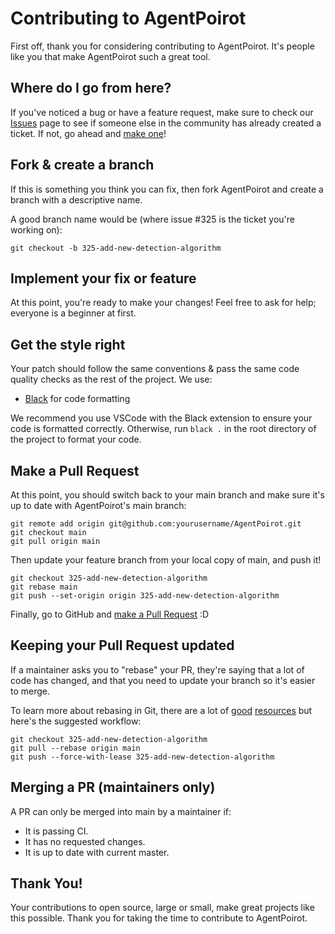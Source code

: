 # Contributing to AgentPoirot

First off, thank you for considering contributing to AgentPoirot. It's people like you that make AgentPoirot such a great tool.

## Where do I go from here?

If you've noticed a bug or have a feature request, make sure to check our [Issues](https://github.com/ServiceNow/agent-poirot/issues) page to see if someone else in the community has already created a ticket. If not, go ahead and [make one](https://github.com/ServiceNow/agent-poirot/issues/new)!

## Fork & create a branch

If this is something you think you can fix, then fork AgentPoirot and create a branch with a descriptive name.

A good branch name would be (where issue #325 is the ticket you're working on):

```
git checkout -b 325-add-new-detection-algorithm
```

## Implement your fix or feature

At this point, you're ready to make your changes! Feel free to ask for help; everyone is a beginner at first.

## Get the style right

Your patch should follow the same conventions & pass the same code quality checks as the rest of the project. We use:

- [Black](https://github.com/psf/black) for code formatting

We recommend you use VSCode with the Black extension to ensure your code is formatted correctly.
Otherwise, run `black .` in the root directory of the project to format your code.

## Make a Pull Request

At this point, you should switch back to your main branch and make sure it's up to date with AgentPoirot's main branch:

```
git remote add origin git@github.com:yourusername/AgentPoirot.git
git checkout main
git pull origin main
```

Then update your feature branch from your local copy of main, and push it!

```
git checkout 325-add-new-detection-algorithm
git rebase main
git push --set-origin origin 325-add-new-detection-algorithm
```

Finally, go to GitHub and [make a Pull Request](https://github.com/yourusername/AgentPoirot/compare) :D

## Keeping your Pull Request updated

If a maintainer asks you to "rebase" your PR, they're saying that a lot of code has changed, and that you need to update your branch so it's easier to merge.

To learn more about rebasing in Git, there are a lot of [good](https://git-scm.com/book/en/v2/Git-Branching-Rebasing) [resources](https://www.atlassian.com/git/tutorials/rewriting-history/git-rebase) but here's the suggested workflow:

```
git checkout 325-add-new-detection-algorithm
git pull --rebase origin main
git push --force-with-lease 325-add-new-detection-algorithm
```

## Merging a PR (maintainers only)

A PR can only be merged into main by a maintainer if:

* It is passing CI.
* It has no requested changes.
* It is up to date with current master.

## Thank You!

Your contributions to open source, large or small, make great projects like this possible. Thank you for taking the time to contribute to AgentPoirot.